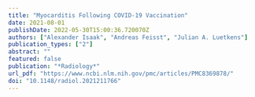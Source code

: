 ```yaml
---
title: "Myocarditis Following COVID-19 Vaccination"
date: 2021-08-01
publishDate: 2022-05-30T15:00:36.720070Z
authors: ["Alexander Isaak", "Andreas Feisst", "Julian A. Luetkens"]
publication_types: ["2"]
abstract: ""
featured: false
publication: "*Radiology*"
url_pdf: "https://www.ncbi.nlm.nih.gov/pmc/articles/PMC8369878/"
doi: "10.1148/radiol.2021211766"
---
```


